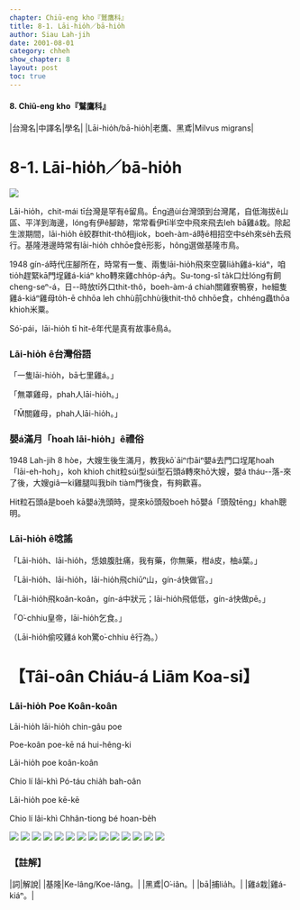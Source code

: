 ```yaml
---
chapter: Chiū-eng kho『鷲鷹科』
title: 8-1. Lāi-hio̍h／bā-hio̍h
author: Siau Lah-jih
date: 2001-08-01
category: chheh
show_chapter: 8
layout: post
toc: true
---
```


#### 8. Chiū-eng kho『鷲鷹科』

|台灣名|中譯名|學名|
|Lāi-hio̍h/bā-hio̍h|老鷹、黑鳶|Milvus migrans|


# 8-1. Lāi-hio̍h／bā-hio̍h

![](../too5/08/08-1-3.Lāi-hio̍h.jpg)

Lāi-hio̍h，chit-mái tī台灣是罕有ê留鳥。Éng過ùi台灣頭到台灣尾，自低海拔ê山區、平洋到海邊，lóng有伊ê腳跡，常常看伊tī半空中飛來飛去leh bā雞á栽。除起生湠期間，lāi-hio̍h ē絞群thit-thô相jiok，boeh-àm-á時ē相招空中se̍h來se̍h去飛行。基隆港邊時常有lāi-hio̍h chhōe食ê形影，hông選做基隆市鳥。

1948 gín-á時代庄腳所在，時常有一隻、兩隻lāi-hio̍h飛來空襲lia̍h雞á-kiáⁿ，咱tio̍h趕緊kā門埕雞á-kiáⁿ kho͘轉來雞chho̍p-á內。Su-tong-sî ta̍k口灶lóng有飼cheng-seⁿ-á，日--時放tī外口thit-thô，boeh-àm-á chiah關雞寮鴨寮，he細隻雞á-kiáⁿ雞母to̍h-ē chhōa leh chhù前chhù後thit-thô chhōe食，chhéng蟲thōa khioh米粟。

Só͘-pái，lāi-hio̍h tī hit-ê年代是真有故事ê鳥á。



### Lāi-hio̍h ê台灣俗語

「一隻lāi-hio̍h，bā七里雞á。」

「無罩雞母，phah人lāi-hio̍h。」

「M̄關雞母，phah人lāi-hio̍h。」	



### 嬰á滿月「hoah lāi-hio̍h」ê禮俗

1948 Lah-jih 8 hòe，大嫂生後生滿月，教我kō͘ āiⁿ巾āiⁿ嬰á去門口埕尾hoah「lāi-eh-hoh」，koh khioh chit粒súi型súi型石頭á轉來hō͘大嫂，嬰á tháu--落-來了後，大嫂giâ一ki雞腿叫我bih tiàm門後食，有夠歡喜。

Hit粒石頭á是boeh kā嬰á洗頭時，提來kō頭殼boeh hō͘嬰á「頭殼tēng」khah聰明。



### Lāi-hio̍h ê唸謠

「Lāi-hio̍h、lāi-hio̍h，恁娘腹肚痛，我有藥，你無藥，柑á皮，柚á葉。」

「Lāi-hio̍h、lāi-hio̍h，lāi-hio̍h飛chiūⁿ山，gín-á快做官。」

「Lāi-hio̍h飛koân-koân，gín-á中狀元；lāi-hio̍h飛低低，gín-á快做pē。」

「O͘-chhiu皇帝，lāi-hio̍h乞食。」

（Lāi-hio̍h偷咬雞á koh驚o͘-chhiu ê行為。）



# 【Tâi-oân Chiáu-á Liām Koa-si】

### **Lāi-hio̍h Poe Koân-koân**

Lāi-hio̍h lāi-hio̍h chin-gâu poe

Poe-koân poe-kē ná hui-hêng-ki

Lāi-hio̍h poe koân-koân

Chio lí lâi-khì Pó-táu chia̍h bah-oân

Lāi-hio̍h poe kē-kē

Chio lí lâi-khì Chhân-tiong bé hoan-be̍h


![](../too5/08/08-1-1.Lāi-hio̍h.jpg)
![](../too5/08/08-1-2.Lāi-hio̍h.jpg)
![](../too5/08/08-1-4.Lāi-hio̍h.jpg)
![](../too5/08/08-1-5.Lāi-hio̍h.jpg)
![](../too5/08/08-1-6.Lāi-hio̍h.jpg)
![](../too5/08/08-1-7.Lāi-hio̍h.jpg)
![](../too5/08/08-1-8.Lāi-hio̍h.jpg)
![](../too5/08/08-1-9.Lāi-hio̍h.jpg)
![](../too5/08/08-1-10.Lāi-hio̍h.jpg)
![](../too5/08/08-1-11.Lāi-hio̍h.jpg)
![](../too5/08/08-1-12.Lāi-hio̍h.jpg)
![](../too5/08/08-1-13.Lāi-hio̍h.jpg)
![](../too5/08/08-1-14.Lāi-hio̍h.jpg)
![](../too5/08/08-1-15.Lāi-hio̍h.jpg)


### 【註解】

|詞|解說|
|基隆|Ke-lâng/Koe-lâng。|
|黑鳶|O͘-iân。|
|bā|捕lia̍h。|
|雞á栽|雞á-kiáⁿ。|
